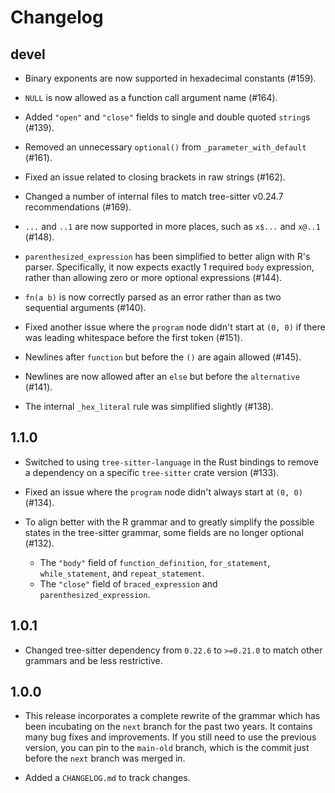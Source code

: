 # Changelog

## devel

- Binary exponents are now supported in hexadecimal constants (#159).

- `NULL` is now allowed as a function call argument name (#164).

- Added `"open"` and `"close"` fields to single and double quoted `string`s (#139).

- Removed an unnecessary `optional()` from `_parameter_with_default` (#161).

- Fixed an issue related to closing brackets in raw strings (#162).

- Changed a number of internal files to match tree-sitter v0.24.7 recommendations (#169).

- `...` and `..1` are now supported in more places, such as `x$...` and `x@..1` (#148).

- `parenthesized_expression` has been simplified to better align with R's parser. Specifically, it now expects exactly 1 required `body` expression, rather than allowing zero or more optional expressions (#144).

- `fn(a b)` is now correctly parsed as an error rather than as two sequential arguments (#140).

- Fixed another issue where the `program` node didn't start at `(0, 0)` if there was leading whitespace before the first token (#151).

- Newlines after `function` but before the `()` are again allowed (#145).

- Newlines are now allowed after an `else` but before the `alternative` (#141).

- The internal `_hex_literal` rule was simplified slightly (#138).

## 1.1.0

- Switched to using `tree-sitter-language` in the Rust bindings to remove a dependency on a specific `tree-sitter` crate version (#133).

- Fixed an issue where the `program` node didn't always start at `(0, 0)` (#134).

- To align better with the R grammar and to greatly simplify the possible states in the tree-sitter grammar, some fields are no longer optional (#132).
  - The `"body"` field of `function_definition`, `for_statement`, `while_statement`, and `repeat_statement`.
  - The `"close"` field of `braced_expression` and `parenthesized_expression`.

## 1.0.1

- Changed tree-sitter dependency from `0.22.6` to `>=0.21.0` to match other grammars and be less restrictive.

## 1.0.0

- This release incorporates a complete rewrite of the grammar which has been incubating on the `next` branch for the past two years. It contains many bug fixes and improvements. If you still need to use the previous version, you can pin to the `main-old` branch, which is the commit just before the `next` branch was merged in.

- Added a `CHANGELOG.md` to track changes.

